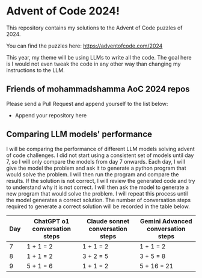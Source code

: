 # Advent of Code 2024!

This repository contains my solutions to the Advent of Code puzzles of 2024.

You can find the puzzles here: https://adventofcode.com/2024

This year, my theme will be using LLMs to write all the code. The goal here is I would not even tweak the code in any other way than changing my instructions to the LLM.

## Friends of mohammadshamma AoC 2024 repos

Please send a Pull Request and append yourself to the list below:

<!-- Please use the format [First and Last Names](http://gitgit/advent-of-code-repo.html) -->
* Append your repository here 

## Comparing LLM models' performance

I will be comparing the performance of different LLM models solving advent of code challenges.
I did not start using a consistent set of models until day 7, so I will only compare the models from day 7 onwards.
Each day, I will give the model the problem and ask it to generate a python program that would solve the problem.
I will then run the program and compare the results.
If the solution is not correct, I will review the generated code and try to understand why it is not correct.
I will then ask the model to generate a new program that would solve the problem.
I will repeat this process until the model generates a correct solution.
The number of conversation steps required to generate a correct solution will be recorded in the table below.

| Day | ChatGPT o1 conversation steps | Claude sonnet conversation steps | Gemini Advanced conversation steps |
| --- | ----------------------------- | -------------------------------- | ---------------------------------- |
| 7   | 1 + 1 = 2                     | 1 + 1 = 2                        | 1 + 1 = 2                          |
| 8   | 1 + 1 = 2                     | 3 + 2 = 5                        | 3 + 5 = 8                          |
| 9   | 5 + 1 = 6                     | 1 + 1 = 2                        | 5 + 16  = 21                       |